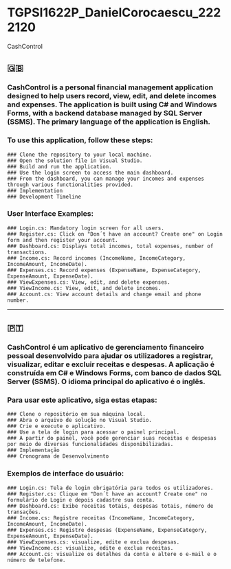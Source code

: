 # TGPSI1622P_DanielCorocaescu_2222120
CashControl

## 🇬🇧
### CashControl is a personal financial management application designed to help users record, view, edit, and delete incomes and expenses. The application is built using C# and Windows Forms, with a backend database managed by SQL Server (SSMS). The primary language of the application is English.

### To use this application, follow these steps:
```
### Clone the repository to your local machine.
### Open the solution file in Visual Studio.
### Build and run the application.
### Use the login screen to access the main dashboard.
### From the dashboard, you can manage your incomes and expenses through various functionalities provided.
### Implementation
### Development Timeline
```
### User Interface Examples:
```
### Login.cs: Mandatory login screen for all users.
### Register.cs: Click on "Don´t have an account? Create one" on Login form and then register your account.
### Dashboard.cs: Displays total incomes, total expenses, number of transactions.
### Income.cs: Record incomes (IncomeName, IncomeCategory, IncomeAmount, IncomeDate).
### Expenses.cs: Record expenses (ExpenseName, ExpenseCategory, ExpenseAmount, ExpenseDate).
### ViewExpenses.cs: View, edit, and delete expenses.
### ViewIncome.cs: View, edit, and delete incomes.
### Account.cs: View account details and change email and phone number.
```
-------------------------------------------------------------------------------------------------------------------------------------------------------------------------------------------------------------------------------------------------------------------

## 🇵🇹
### CashControl é um aplicativo de gerenciamento financeiro pessoal desenvolvido para ajudar os utilizadores a registrar, visualizar, editar e excluir receitas e despesas. A aplicação é construída em C# e Windows Forms, com banco de dados SQL Server (SSMS). O idioma principal do aplicativo é o inglês.

### Para usar este aplicativo, siga estas etapas:
````
### Clone o repositório em sua máquina local.
### Abra o arquivo de solução no Visual Studio.
### Crie e execute o aplicativo.
### Use a tela de login para acessar o painel principal.
### A partir do painel, você pode gerenciar suas receitas e despesas por meio de diversas funcionalidades disponibilizadas.
### Implementação
### Cronograma de Desenvolvimento
````
### Exemplos de interface do usuário:
```
### Login.cs: Tela de login obrigatória para todos os utilizadores.
### Register.cs: Clique em "Don´t have an account? Create one" no formulário de Login e depois cadastre sua conta.
### Dashboard.cs: Exibe receitas totais, despesas totais, número de transações.
### Income.cs: Registre receitas (IncomeName, IncomeCategory, IncomeAmount, IncomeDate).
### Expenses.cs: Registre despesas (ExpenseName, ExpenseCategory, ExpenseAmount, ExpenseDate).
### ViewExpenses.cs: visualize, edite e exclua despesas.
### ViewIncome.cs: visualize, edite e exclua receitas.
### Account.cs: visualize os detalhes da conta e altere o e-mail e o número de telefone.
```
